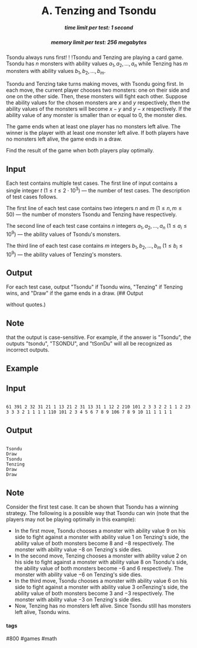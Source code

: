 <h1 style='text-align: center;'> A. Tenzing and Tsondu</h1>

<h5 style='text-align: center;'>time limit per test: 1 second</h5>
<h5 style='text-align: center;'>memory limit per test: 256 megabytes</h5>

Tsondu always runs first! ! !Tsondu and Tenzing are playing a card game. Tsondu has $n$ monsters with ability values $a_1, a_2, \ldots, a_n$ while Tenzing has $m$ monsters with ability values $b_1, b_2, \ldots, b_m$.

Tsondu and Tenzing take turns making moves, with Tsondu going first. In each move, the current player chooses two monsters: one on their side and one on the other side. Then, these monsters will fight each other. Suppose the ability values for the chosen monsters are $x$ and $y$ respectively, then the ability values of the monsters will become $x-y$ and $y-x$ respectively. If the ability value of any monster is smaller than or equal to $0$, the monster dies.

The game ends when at least one player has no monsters left alive. The winner is the player with at least one monster left alive. If both players have no monsters left alive, the game ends in a draw.

Find the result of the game when both players play optimally.

## Input

Each test contains multiple test cases. The first line of input contains a single integer $t$ ($1 \le t \le 2 \cdot 10^3$) — the number of test cases. The description of test cases follows.

The first line of each test case contains two integers $n$ and $m$ ($1 \leq n,m \leq 50$) — the number of monsters Tsondu and Tenzing have respectively.

The second line of each test case contains $n$ integers $a_1,a_2,\ldots,a_n$ $(1 \leq a_i \leq 10^9$) — the ability values of Tsondu's monsters. 

The third line of each test case contains $m$ integers $b_1,b_2,\ldots,b_m$ $(1 \leq b_i \leq 10^9$) — the ability values of Tenzing's monsters. 

## Output

For each test case, output "Tsondu" if Tsondu wins, "Tenzing" if Tenzing wins, and "Draw" if the game ends in a draw. (## Output

 without quotes.)

## Note

 that the output is case-sensitive. For example, if the answer is "Tsondu", the outputs "tsondu", "TSONDU", and "tSonDu" will all be recognized as incorrect outputs.

## Example

## Input


```

61 391 2 32 31 21 1 13 21 2 31 13 31 1 12 2 210 101 2 3 3 2 2 1 1 2 23 3 3 3 2 1 1 1 1 110 101 2 3 4 5 6 7 8 9 106 7 8 9 10 11 1 1 1 1
```
## Output


```

Tsondu
Draw
Tsondu
Tenzing
Draw
Draw

```
## Note

Consider the first test case. It can be shown that Tsondu has a winning strategy. The following is a possible way that Tsondu can win (note that the players may not be playing optimally in this example):

* In the first move, Tsondu chooses a monster with ability value $9$ on his side to fight against a monster with ability value $1$ on Tenzing's side, the ability value of both monsters become $8$ and $-8$ respectively. The monster with ability value $-8$ on Tenzing's side dies.
* In the second move, Tenzing chooses a monster with ability value $2$ on his side to fight against a monster with ability value $8$ on Tsondu's side, the ability value of both monsters become $-6$ and $6$ respectively. The monster with ability value $-6$ on Tenzing's side dies.
* In the third move, Tsondu chooses a monster with ability value $6$ on his side to fight against a monster with ability value $3$ onTenzing's side, the ability value of both monsters become $3$ and $-3$ respectively. The monster with ability value $-3$ on Tenzing's side dies.
* Now, Tenzing has no monsters left alive. Since Tsondu still has monsters left alive, Tsondu wins.


#### tags 

#800 #games #math 